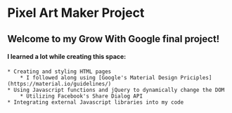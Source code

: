 # Pixel Art Maker Project

## Welcome to my Grow With Google final project! 

#### I learned a lot while creating this space:
    * Creating and styling HTML pages
        * I followed along using [Google's Material Design Priciples](https://material.io/guidelines/)
    * Using Javascript functions and jQuery to dynamically change the DOM
        * Utilizing Facebook's Share Dialog API
    * Integrating external Javascript libraries into my code 
